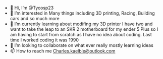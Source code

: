 - 👋 Hi, I’m @Tycosp23
- 👀 I’m interested in Many things including 3D printing, Racing, Building cars and so much more
- 🌱 I’m currently learning about modifing my 3D printer I have two and want to take the leap to an SKR 2 motherboard for my ender 5 Plus so I am having to start from scratch as I have no idea about coding. Last time I worked coding it was 1990
- 💞️ I’m looking to collaborate on what ever really mostly learning ideas 
- 📫 How to reach me Charles.kaelble@outlook.com

<!---
Tycosp23/Tycosp23 is a ✨ special ✨ repository because its `README.md` (this file) appears on your GitHub profile.
You can click the Preview link to take a look at your changes.
--->
